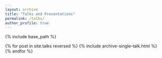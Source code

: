 ```yaml
---
layout: archive
title: "Talks and Presentations"
permalink: /talks/
author_profile: true
---
```


{% include base_path %}

{% for post in site.talks reversed %}
  {% include archive-single-talk.html %}
{% endfor %}